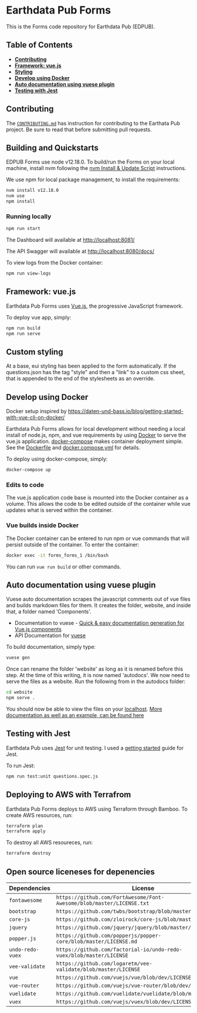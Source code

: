 # Earthdata Pub Forms

This is the Forms code repository for Earthdata Pub (EDPUB).

## Table of Contents

- **[Contributing](#contributing)**
- **[Framework: vue.js](#framework-vuejs)**
- **[Styling](#Custom-styling)**
- **[Develop using Docker](#develop-using-docker)**
- **[Auto documentation using vuese plugin](#Auto-documentation-using-vuese-plugin)**
- **[Testing with Jest](#testing-with-jest)**

## Contributing

The [`CONTRIBUTING.md`](./CONTRIBUTING.md) has instruction for contributing to
the Earthata Pub project. Be sure to read that before submitting pull requests.

## Building and Quickstarts

EDPUB Forms use node v12.18.0. To build/run the Forms on your local
machine, install nvm following the [nvm Install & Update Script](https://github.com/nvm-sh/nvm#install--update-script)
instructions.

We use npm for local package management, to install the requirements:

```bash
nvm install v12.18.0
nvm use
npm install
```

### Running locally

```bash
npm run start
```

The Dashboard will available at <http://localhost:8081/>

The API Swagger will available at <http://localhost:8080/docs/>

To view logs from the Docker container:

```bash
npm run view-logs
```

## Framework: vue.js

Earthdata Pub Forms uses [Vue.js](https://vuejs.org/), the progressive JavaScript
framework.

To deploy vue app, simply:

```bash
npm run build
npm run serve
```

## Custom styling

At a base, eui styling has been applied to the form automatically. If the questions.json
has the tag "style" and then a "link" to a custom css sheet, that is appended to
the end of the stylesheets as an override.

## Develop using Docker

Docker setup inspired by <https://daten-und-bass.io/blog/getting-started-with-vue-cli-on-docker/>

Earthdata Pub Forms allows for local development without needing a local install
of node.js, npm, and vue requirements by using [Docker](https://docs.docker.com/)
to serve the vue.js application. [docker-compose](https://docs.docker.com/compose/)
makes container deployment simple. See the [Dockerfile](./Dockerfile) and
[docker.compose.yml](./docker-compose.yml) for details.

To deploy using docker-compose, simply:

```bash
docker-compose up
```

### Edits to code

The vue.js application code base is mounted into the Docker container as a volume.
This allows the code to be edited outside of the container while vue updates what
is served within the container.

### Vue builds inside Docker

The Docker container can be entered to run npm or vue commands that will persist
outside of the container. To enter the container:

```bash
docker exec -it forms_forms_1 /bin/bash
```

You can run `vue run build` or other commands.

## Auto documentation using vuese plugin

Vuese auto documentation scrapes the javascript comments out of vue files and builds
markdown files for them. It creates the folder, website, and inside that, a folder
named 'Components'.

- Documentation to vuese - [Quick & easy documentation generation for Vue.js components](https://dev.to/berniwittmann/quick--easy-documentation-generation-for-vuejs-components-7k6)
- API Documentation for [vuese](https://vuese.org/)

To build documentation, simply type:

```bash
vuese gen
```

Once can rename the folder 'website' as long as it is renamed before this step.
At the time of this writing, it is now named 'autodocs'. We now need to serve the
files as a website. Run the following from in the autodocs folder:

```bash
cd website
npm serve .
```

You should now be able to view the files on your [localhost](http://localhost:8081).
[More documentation as well as an example, can be found here](https://docute.org/)

## Testing with Jest

Earthdata Pub uses [Jest](https://jestjs.io/) for unit testing. I used a
[getting started](https://jestjs.io/docs/en/getting-started) guide for Jest.

To run Jest:

```bash
npm run test:unit questions.spec.js
```

## Deploying to AWS with Terrafrom

Earthdata Pub Forms deploys to AWS using Terraform through Bamboo. To create AWS
resources, run:

```bash
terraform plan
terraform apply
```

To destroy all AWS resoureces, run:

```bash
terraform destroy
```

## Open source liceneses for depenencies

| Dependencies     | License                                                               |
| ---              | ---                                                                   |
| `fontawesome`    | `https://github.com/FortAwesome/Font-Awesome/blob/master/LICENSE.txt` |
| `bootstrap`      | `https://github.com/twbs/bootstrap/blob/master/LICENSE`               |
| `core-js`        | `https://github.com/zloirock/core-js/blob/master/LICENSE`             |
| `jquery`         | `https://github.com/jquery/jquery/blob/master/LICENSE.txt`            |
| `popper.js`      | `https://github.com/popperjs/popper-core/blob/master/LICENSE.md`      |
| `undo-redo-vuex` | `https://github.com/factorial-io/undo-redo-vuex/blob/master/LICENSE`  |
| `vee-validate`   | `https://github.com/logaretm/vee-validate/blob/master/LICENSE`        |
| `vue`            | `https://github.com/vuejs/vue/blob/dev/LICENSE`                       |
| `vue-router`     | `https://github.com/vuejs/vue-router/blob/dev/LICENSE`                |
| `vuelidate`      | `https://github.com/vuelidate/vuelidate/blob/master/LICENSE`          |
| `vuex`           | `https://github.com/vuejs/vuex/blob/dev/LICENSE`                      |
